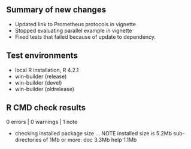 ## Summary of new changes

* Updated link to Prometheus protocols in vignette
* Stopped evaluating parallel example in vignette
* Fixed tests that failed because of update to dependency.

## Test environments
* local R installation, R 4.2.1
* win-builder (release)
* win-builder (devel)
* win-builder (oldrelease)

## R CMD check results

0 errors | 0 warnings | 1 note

* checking installed package size ... NOTE
    installed size is  5.2Mb
    sub-directories of 1Mb or more:
      doc    3.3Mb
      help   1.1Mb
